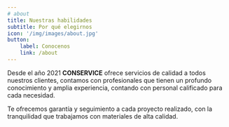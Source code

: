 ```yaml
---
# about
title: Nuestras habilidades
subtitle: Por qué elegirnos
icon: '/img/images/about.jpg'
button:
    label: Conocenos
    link: /about
---
```


Desde el año 2021 __CONSERVICE__ ofrece servicios de calidad a todos nuestros clientes, contamos con profesionales que tienen un profundo conocimiento y amplia experiencia, contando con personal calificado para cada necesidad.

Te ofrecemos garantía y seguimiento a cada proyecto realizado, con la tranquilidad que trabajamos con materiales de alta calidad.
